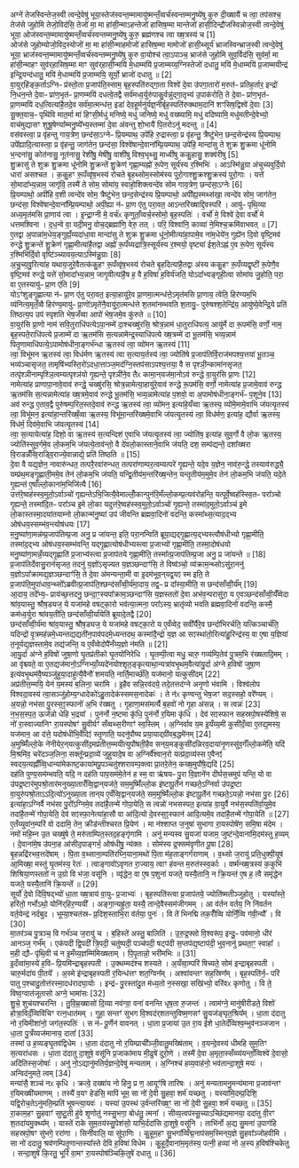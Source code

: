 

  
अग्ने॑ तेजस्विन्तेज॒स्वी त्वन्दे॒वेषु॑ भूया॒स्तेज॑स्वन्त॒म्मामायु॑ष्मन्तँ॒व्वर्च॑स्वन्तम्मनु॒ष्ये॑षु कुरु दी॒ख्षायै॑ च त्वा॒ तप॑सश्च॒ तेज॑से जुहोमि तेजो॒विद॑सि॒ तेजो॑ मा॒ मा हा॑सी॒न्माऽहन्तेजो॑ हासिष॒म्मा मान्तेजो॑ हासी॒दिन्द्रौ॑जस्विन्नोज॒स्वी त्वन्दे॒वेषु॑ भूया॒ ओज॑स्वन्त॒म्मामायु॑ष्मन्तँ॒व्वर्च॑स्वन्तम्मनु॒ष्ये॑षु कुरु॒ ब्रह्म॑णश्च त्वा ख्ष॒त्रस्य॑ च [1]  
ओज॑से जुहोम्योजो॒विद॒स्योजो॑ मा॒ मा हा॑सी॒न्माहमोजो॑ हासिष॒म्मा मामोजो॑ हासी॒थ्सूर्य॑ भ्राजस्विन्भ्राज॒स्वी त्वन्दे॒वेषु॑ भूया॒ भ्राज॑स्वन्त॒म्मामायु॑ष्मन्तँ॒व्वर्च॑स्वन्तम्मनु॒ष्ये॑षु कुरु वा॒योश्च॑ त्वा॒ऽपाञ्च॒ भ्राज॑से जुहोमि सुव॒र्विद॑सि॒ सुव॑र्मा॒ मा हा॑सी॒न्माहꣳ सुव॑र्‌हासिष॒म्मा माꣳ सुव॑र्‌हासी॒न्मयि॑ मे॒धाम्मयि॑ प्र॒जाम्मय्य॒ग्निस्तेजो॑ दधातु॒ मयि॑ मे॒धाम्मयि॑ प्र॒जाम्मयीन्द्र॑ इन्द्रि॒यन्द॑धातु॒ मयि॑ मे॒धाम्मयि॑ प्र॒जाम्मयि॒ सूर्यो॒ भ्राजो॑ दधातु ॥ [2]  
वा॒युर्‌हि॑ङ्क॒र्ताऽग्निᳶ प्र॑स्तो॒ता प्र॒जाप॑ति॒स्साम॒ बृह॒स्पति॑रुद्गा॒ता विश्वे॑ दे॒वा उ॑पगा॒तारो॑ म॒रुत॑ᳶ प्रतिह॒र्तार॒ इन्द्रो॑ नि॒धन॒न्ते दे॒वाᳶ प्रा॑ण॒भृत॑ᳶ प्रा॒णम्मयि॑ दधत्वे॒तद्वै सर्व॑मध्व॒र्युरु॑पाकु॒र्वन्नु॑द्गा॒तृभ्य॑ उ॒पाक॑रोति॒ ते दे॒वाᳶ प्रा॑ण॒भृत॑ᳶ प्रा॒णम्मयि॑ दध॒त्वित्या॑है॒तदे॒व सर्व॑मा॒त्मन्ध॑त्त॒ इडा॑ देव॒हूर्मनु॑र्यज्ञ॒नीर्बृह॒स्पति॑रुक्थाम॒दानि॑ शꣳसिष॒द्विश्वे॑ दे॒वाः [3]  
सू॒क्त॒वाच॒ᳶ पृथि॑वि मात॒र्मा मा॑ हिꣳसी॒र्मधु॑ मनिष्ये॒ मधु॑ जनिष्ये॒ मधु॑ वख्ष्यामि॒ मधु॑ वदिष्यामि॒ मधु॑मतीन्दे॒वेभ्यो॒ वाच॑मुद्यासꣳ शुश्रू॒षेण्या᳚म्मनु॒ष्ये᳚भ्य॒स्तम्मा॑ दे॒वा अ॑वन्तु शो॒भायै॑ पि॒तरोऽनु॑ मदन्तु ॥ [4]  
वस॑वस्त्वा॒ प्र वृ॑हन्तु गाय॒त्रेण॒ छन्द॑सा॒ऽग्नेᳶ प्रि॒यम्पाथ॒ उपे॑हि रु॒द्रास्त्वा॒ प्र वृ॑हन्तु॒ त्रैष्टु॑भेन॒ छन्द॒सेन्द्र॑स्य प्रि॒यम्पाथ॒ उपे᳚ह्यादि॒त्यास्त्वा॒ प्र वृ॑हन्तु॒ जाग॑तेन॒ छन्द॑सा॒ विश्वे॑षान्दे॒वाना᳚म्प्रि॒यम्पाथ॒ उपे॑हि॒ मान्दा॑सु ते शुक्र शु॒क्रमा धू॑नोमि भ॒न्दना॑सु॒ कोत॑नासु॒ नूत॑नासु॒ रेशी॑षु॒ मेषी॑षु॒ वाशी॑षु विश्व॒भृथ्सु॒ माध्वी॑षु ककु॒हासु॒ शक्व॑रीषु [5]  
शु॒क्रासु॑ ते शुक्र शु॒क्रमा धू॑नोमि शु॒क्रन्ते॑ शु॒क्रेण॑ गृह्णा॒म्यह्नो॑ रू॒पेण॒ सूर्य॑स्य र॒श्मिभिः॑ । आऽस्मि॑न्नु॒ग्रा अ॑चुच्यवुर्दि॒वो धारा॑ असश्चत । क॒कु॒हꣳ रू॒पँव्वृ॑ष॒भस्य॑ रोचते बृ॒हथ्सोम॒स्सोम॑स्य पुरो॒गाश्शु॒क्रश्शु॒क्रस्य॑ पुरो॒गाः । यत्ते॑ सो॒मादा᳚भ्य॒न्नाम॒ जागृ॑वि॒ तस्मै॑ ते सोम॒ सोमा॑य॒ स्वाहो॒शिक्त्वन्दे॑व सोम गाय॒त्रेण॒ छन्द॑सा॒ऽग्नेः [6]  
प्रि॒यम्पाथो॒ अपी॑हि व॒शी त्वन्दे॑व सोम॒ त्रैष्टु॑भेन॒ छन्द॒सेन्द्र॑स्य प्रि॒यम्पाथो॒ अपी᳚ह्य॒स्मथ्स॑खा॒ त्वन्दे॑व सोम॒ जाग॑तेन॒ छन्द॑सा॒ विश्वे॑षान्दे॒वाना᳚म्प्रि॒यम्पाथो॒ अपी॒ह्या न॑ᳶ प्रा॒ण ए॑तु परा॒वत॒ आऽन्तरि॑ख्षाद्दि॒वस्परि॑ । आयु॑ᳶ पृथि॒व्या अध्य॒मृत॑मसि प्रा॒णाय॑ त्वा । इ॒न्द्रा॒ग्नी मे॒ वर्च॑ᳵ कृणुताँ॒व्वर्च॒स्सोमो॒ बृह॒स्पतिः॑ । वर्चो॑ मे॒ विश्वे॑ दे॒वा वर्चो॑ मे धत्तमश्विना । द॒ध॒न्वे वा॒ यदी॒मनु॒ वोच॒द्ब्रह्मा॑णि॒ वेरु॒ तत् । परि॒ विश्वा॑नि॒ काव्या॑ ने॒मिश्च॒क्रमि॑वाभवत् ॥ [7]  
ए॒तद्वा अ॒पान्ना॑म॒धेय॒ङ्गुह्यँ॒य्यदा॑धा॒वा मान्दा॑सु ते शुक्र शु॒क्रमा धू॑नो॒मीत्या॑हा॒पामे॒व ना॑म॒धेये॑न॒ गुह्ये॑न दि॒वो वृष्टि॒मव॑ रुन्द्धे शु॒क्रन्ते॑ शु॒क्रेण॑ गृह्णा॒मीत्या॑है॒तद्वा अह्नो॑ रू॒पँय्यद्रात्रि॒स्सूर्य॑स्य र॒श्मयो॒ वृष्ट्या॑ ईश॒तेऽह्न॑ ए॒व रू॒पेण॒ सूर्य॑स्य र॒श्मिभि॑र्दि॒वो वृष्टि॑ञ्च्यावय॒त्याऽस्मि॑न्नु॒ग्राः [8]  
अ॒चु॒च्य॒वु॒रित्या॑ह यथाय॒जुरे॒वैतत्क॑कु॒हꣳ रू॒पँव्वृ॑ष॒भस्य॑ रोचते बृ॒हदित्या॑है॒तद्वा अ॑स्य ककु॒हꣳ रू॒पँय्यद्वृष्टी॑ रू॒पेणै॒व वृष्टि॒मव॑ रुन्द्धे॒ यत्ते॑ सो॒मादा᳚भ्य॒न्नाम॒ जागृ॒वीत्या॑है॒ष ह॒ वै ह॒विषा॑ ह॒विर्य॑जति॒ योऽदा᳚भ्यङ्गृही॒त्वा सोमा॑य जु॒होति॒ परा॒ वा ए॒तस्यायु॑ᳶ प्रा॒ण ए॑ति [9]  
योऽꣳ॑शुङ्गृ॒ह्णात्या न॑ᳶ प्रा॒ण ए॑तु परा॒वत॒ इत्या॒हायु॑रे॒व प्रा॒णमा॒त्मन्ध॑त्ते॒ऽमृत॑मसि प्रा॒णाय॒ त्वेति॒ हिर॑ण्यम॒भि व्य॑नित्य॒मृतँ॒व्वै हिर॑ण्य॒मायु॑ᳶ प्रा॒णो॑ऽमृते॑नै॒वायु॑रा॒त्मन्ध॑त्ते श॒तमा॑नम्भवति श॒तायु॒ᳶ पुरु॑षश्श॒तेन्द्रि॑य॒ आयु॑ष्ये॒वेन्द्रि॒ये प्रति॑ तिष्ठत्य॒प उप॑ स्पृशति भेष॒जँव्वा आपो॑ भेष॒जमे॒व कु॑रुते ॥ [10]  
वा॒युर॑सि प्रा॒णो नाम॑ सवि॒तुराधि॑पत्येऽपा॒नम्मे॑ दा॒श्चख्षु॑रसि॒ श्रोत्र॒न्नाम॑ धा॒तुराधि॑पत्य॒ आयु॑र्मे दा रू॒पम॑सि॒ वर्णो॒ नाम॒ बृह॒स्पते॒राधि॑पत्ये प्र॒जाम्मे॑ दा ऋ॒तम॑सि स॒त्यन्नामेन्द्र॒स्याधि॑पत्ये ख्ष॒त्रम्मे॑ दा भू॒तम॑सि॒ भव्य॒न्नाम॑ पितृ॒णामाधि॑पत्ये॒ऽपामोष॑धीना॒ङ्गर्भ॑न्धा ऋ॒तस्य॑ त्वा॒ व्यो॑मन ऋ॒तस्य॑ [11]  
त्वा॒ विभू॑मन ऋ॒तस्य॑ त्वा॒ विध॑र्मण ऋ॒तस्य॑ त्वा स॒त्याय॒र्तस्य॑ त्वा॒ ज्योति॑षे प्र॒जाप॑तिर्वि॒राज॑मपश्य॒त्तया॑ भू॒तञ्च॒ भव्य॑ञ्चासृजत॒ तामृषि॑भ्यस्ति॒रो॑ऽदधा॒त्ताञ्ज॒मद॑ग्नि॒स्तप॑साऽपश्य॒त्तया॒ वै स पृश्ञी॒न्कामा॑नसृजत॒ तत्पृ॑श्ञीनाम्पृश्ञि॒त्वम्यत्पृश्ञ॑यो गृ॒ह्यन्ते॒ पृश्ञी॑ने॒व तैᳵ कामा॒न्‌यज॑मा॒नोऽव॑ रुन्द्धे वा॒युर॑सि प्रा॒णः [12]  
नामेत्या॑ह प्राणापा॒नावे॒वाव॑ रुन्द्धे॒ चख्षु॑रसि॒ श्रोत्र॒न्नामेत्या॒हायु॑रे॒वाव॑ रुन्द्धे रू॒पम॑सि॒ वर्णो॒ नामेत्या॑ह प्र॒जामे॒वाव॑ रुन्द्ध ऋ॒तम॑सि स॒त्यन्नामेत्या॑ह ख्ष॒त्रमे॒वाव॑ रुन्द्धे भू॒तम॑सि॒ भव्य॒न्नामेत्या॑ह प॒शवो॒ वा अ॒पामोष॑धीना॒ङ्गर्भ॑ᳶ प॒शूने॒व [13]  
अव॑ रुन्द्ध ए॒ताव॒द्वै पुरु॑षम्प॒रित॒स्तदे॒वाव॑ रुन्द्ध ऋ॒तस्य॑ त्वा॒ व्यो॑मन॒ इत्या॑हे॒यँव्वा ऋ॒तस्य॒ व्यो॑मे॒मामे॒वाभि ज॑यत्यृ॒तस्य॑ त्वा॒ विभू॑मन॒ इत्या॑हा॒न्तरि॑ख्षँ॒व्वा ऋ॒तस्य॒ विभू॑मा॒न्तरि॑ख्षमे॒वाभि ज॑यत्यृ॒तस्य॑ त्वा॒ विध॑र्मण॒ इत्या॑ह॒ द्यौर्वा ऋ॒तस्य॒ विध॑र्म॒ दिव॑मे॒वाभि ज॑यत्यृ॒तस्य॑ [14]  
त्वा॒ स॒त्यायेत्या॑ह॒ दिशो॒ वा ऋ॒तस्य॑ स॒त्यन्दिश॑ ए॒वाभि ज॑यत्यृ॒तस्य॑ त्वा॒ ज्योति॑ष॒ इत्या॑ह सुव॒र्गो वै लो॒क ऋ॒तस्य॒ ज्योति॑स्सुव॒र्गमे॒व लो॒कम॒भि ज॑यत्ये॒ताव॑न्तो॒ वै दे॑वलो॒कास्ताने॒वाभि ज॑यति॒ दश॒ सम्प॑द्यन्ते॒ दशा᳚ख्षरा वि॒राडन्नँ॑व्वि॒राड्वि॒राज्ये॒वान्नाद्ये॒ प्रति॑ तिष्ठति ॥ [15]  
दे॒वा वै यद्य॒ज्ञेन॒ नावारु॑न्धत॒ तत्परै॒रवा॑रुन्धत॒ तत्परा॑णाम्पर॒त्वम्यत्परे॑ गृ॒ह्यन्ते॒ यदे॒व य॒ज्ञेन॒ नाव॑रु॒न्द्धे तस्याव॑रुद्ध्यै॒ यम्प्र॑थ॒मङ्गृ॒ह्णाती॒ममे॒व तेन॑ लो॒कम॒भि ज॑यति॒ यन्द्वि॒तीय॑म॒न्तरि॑ख्ष॒न्तेन॒ यन्तृ॒तीय॑म॒मुमे॒व तेन॑ लो॒कम॒भि ज॑यति॒ यदे॒ते गृ॒ह्यन्त॑ ए॒षाँल्लो॒काना॑म॒भिजि॑त्यै [16]  
उत्त॑रे॒ष्वह॑स्स्व॒मुतो॒ऽर्वाञ्चो॑ गृह्यन्तेऽभि॒जित्यै॒वेमाल्लोँ॒कान्पुन॑रि॒मँल्लो॒कम्प्र॒त्यव॑रोहन्ति॒ यत्पूर्वे॒ष्वह॑स्स्वि॒तᳶ परा᳚ञ्चो गृ॒ह्यन्ते॒ तस्मा॑दि॒तᳶ परा᳚ञ्च इ॒मे लो॒का यदुत्त॑रे॒ष्वह॑स्स्व॒मुतो॒ऽर्वाञ्चो॑ गृ॒ह्यन्ते॒ तस्मा॑द॒मुतो॒ऽर्वाञ्च॑ इ॒मे लो॒कास्तस्मा॒दया॑तयाम्नो लो॒कान्म॑नु॒ष्या॑ उप॑ जीवन्ति ब्रह्मवा॒दिनो॑ वदन्ति॒ कस्मा᳚थ्स॒त्याद॒द्भ्य ओष॑धय॒स्सम्भ॑व॒न्त्योष॑धयः [17]  
म॒नु॒ष्या॑णा॒मन्न॑म्प्र॒जाप॑तिम्प्र॒जा अनु॒ प्र जा॑यन्त॒ इति॒ परा॒नन्विति॑ ब्रूया॒द्यद्गृ॒ह्णात्य॒द्भ्यस्त्वौष॑धीभ्यो गृह्णा॒मीति॒ तस्मा॑द॒द्भ्य ओष॑धय॒स्सम्भ॑वन्ति॒ यद्गृ॒ह्णात्योष॑धीभ्यस्त्वा प्र॒जाभ्यो॑ गृह्णा॒मीति॒ तस्मा॒दोष॑धयो मनु॒ष्या॑णा॒मन्नँ॒य्यद्गृ॒ह्णाति॑ प्र॒जाभ्य॑स्त्वा प्र॒जाप॑तये गृह्णा॒मीति॒ तस्मा᳚त्प्र॒जाप॑तिम्प्र॒जा अनु॒ प्र जा॑यन्ते ॥ [18]  
प्र॒जाप॑तिर्देवासु॒रान॑सृजत॒ तदनु॑ य॒ज्ञो॑ऽसृज्यत य॒ज्ञञ्छन्दाꣳ॑सि॒ ते विष्व॑ञ्चो॒ व्य॑क्राम॒न्थ्सोऽसु॑रा॒ननु॑ य॒ज्ञोऽपा᳚क्रामद्य॒ज्ञञ्छन्दाꣳ॑सि॒ ते दे॒वा अ॑मन्यन्ता॒मी वा इ॒दम॑भूव॒न्‌यद्व॒यꣵ स्म इति॒ ते प्र॒जाप॑ति॒मुपा॑धाव॒न्थ्सो᳚ऽब्रवीत्प्र॒जाप॑ति॒श्छन्द॑साँव्वी॒र्य॑मा॒दाय॒ तद्व॒ᳶ प्र दा᳚स्या॒मीति॒ स छन्द॑साँव्वी॒र्य᳚म् [19]  
आ॒दाय॒ तदे᳚भ्य॒ᳶ प्राय॑च्छ॒त्तदनु॒ छन्दा॒ꣳ॒स्यपा᳚क्राम॒ञ्छन्दाꣳ॑सि य॒ज्ञस्ततो॑ दे॒वा अभ॑व॒न्परासु॑रा॒ य ए॒वञ्छन्द॑साँव्वी॒र्यँ॑व्वेदा श्रा॑व॒यास्तु॒ श्रौष॒ड्यज॒ ये यजा॑महे वषट्का॒रो भव॑त्या॒त्मना॒ परा᳚ऽस्य॒ भ्रातृ॑व्यो भवति ब्रह्मवा॒दिनो॑ वदन्ति॒ कस्मै॒ कम॑ध्व॒र्युरा श्रा॑वय॒तीति॒ छन्द॑साँव्वी॒र्या॑येति॑ ब्रूयादे॒तद्वै [20]  
छन्द॑साँव्वी॒र्य॑मा श्रा॑व॒यास्तु॒ श्रौष॒ड्यज॒ ये यजा॑महे वषट्का॒रो य ए॒वँव्वेद॒ सवी᳚र्यैरे॒व छन्दो॑भिरर्चति॒ यत्किञ्चार्च॑ति॒ यदिन्द्रो॑ वृ॒त्रमह॑न्नमे॒ध्यन्तद्यद्यती॑न॒पाव॑पदमे॒ध्यन्तदथ॒ कस्मा॑दै॒न्द्रो य॒ज्ञ आ सꣵस्था॑तो॒रित्या॑हु॒रिन्द्र॑स्य॒ वा ए॒षा य॒ज्ञिया॑ त॒नूर्यद्य॒ज्ञस्तामे॒व तद्य॑जन्ति॒ य ए॒वँव्वेदोपै॑नँय्य॒ज्ञो न॑मति ॥ [21]  
आ॒यु॒र्दा अ॑ग्ने ह॒विषो॑ जुषा॒णो घृ॒तप्र॑तीको घृ॒तयो॑निरेधि । घृ॒तम्पी॒त्वा मधु॒ चारु॒ गव्य॑म्पि॒तेव॑ पु॒त्रम॒भि र॑ख्षतादि॒मम् । आ वृ॑श्च्यते॒ वा ए॒तद्यज॑मानो॒ऽग्निभ्याँ॒य्यदे॑नयोश्शृत॒ङ्कृत्याथा॒न्यत्रा॑वभृ॒थम॒वैत्या॑यु॒र्दा अ॑ग्ने ह॒विषो॑ जुषा॒ण इत्य॑वभृ॒थम॑वै॒ष्यञ्जु॑हुया॒दाहु॑त्यै॒वैनौ॑ शमयति॒ नार्ति॒मार्च्छ॑ति॒ यज॑मानो॒ यत्कुसी॑दम् [22]  
अप्र॑तीत्त॒म्मयि॒ येन॑ य॒मस्य॑ ब॒लिना॒ चरा॑मि । इ॒हैव सन्नि॒रव॑दये॒ तदे॒तत्तद॑ग्ने अनृ॒णो भ॑वामि । विश्व॑लोप विश्वदा॒वस्य॑ त्वा॒सञ्जु॑होम्य॒ग्धादेको॑ऽहु॒तादेक॑स्समस॒नादेकः॑ । ते न॑ᳵ कृण्वन्तु भेष॒जꣳ सद॒स्सहो॒ वरे᳚ण्यम् । अ॒यन्नो॒ नभ॑सा पु॒रस्स॒ꣵ॒स्फानो॑ अ॒भि र॑ख्षतु । गृ॒हाणा॒मस॑मर्त्यै ब॒हवो॑ नो गृ॒हा अ॑सन्न् । स त्वन्नः॑ [23]  
न॒भ॒स॒स्प॒त॒ ऊर्ज॑न्नो धेहि भ॒द्रया᳚ । पुन॑र्नो न॒ष्टमा कृ॑धि॒ पुन॑र्नो र॒यिमा कृ॑धि । देव॑ सꣵस्फान सहस्रपो॒षस्ये॑शिषे॒ स नो॑ रा॒स्वाज्या॑निꣳ रा॒यस्पोषꣳ॑ सु॒वीर्यꣳ॑ सँव्वथ्स॒रीणाꣳ॑ स्व॒स्तिम् । अ॒ग्निर्वाव य॒म इ॒यँय्य॒मी कुसी॑दँ॒व्वा ए॒तद्य॒मस्य॒ यज॑मान॒ आ द॑त्ते॒ यदोष॑धीभि॒र्वेदिꣵ॑ स्तृ॒णाति॒ यदनु॑पौष्य प्रया॒याद्ग्री॑वब॒द्धमे॑नम् [24]  
अ॒मुष्मिँ॑ल्लो॒के ने॑नीयेर॒न्‌यत्कुसी॑द॒मप्र॑तीत्त॒म्मयीत्युपौ॑षती॒हैव सन्‌य॒मङ्कुसी॑दन्निरव॒दाया॑नृ॒णस्सु॑व॒र्गँल्लो॒कमे॑ति॒ यदि॑ मि॒श्रमि॑व॒ चरे॑दञ्ज॒लिना॒ सक्तू᳚न्प्रदा॒व्ये॑ जुहुयादे॒ष वा अ॒ग्निर्वै᳚श्वान॒रो यत्प्र॑दा॒व्य॑स्स ए॒वैनꣵ॑ स्वदय॒त्यह्नाँ᳚व्वि॒धान्या॑मेकाष्ट॒काया॑मपू॒पञ्चतु॑श्शरावम्प॒क्त्वा प्रा॒तरे॒तेन॒ कख्ष॒मुपौ॑षे॒द्यदि॑ [25]  
दह॑ति पुण्य॒सम॑म्भवति॒ यदि॒ न दह॑ति पाप॒सम॑मे॒तेन॑ ह स्म॒ वा ऋ॑षयᳶ पु॒रा वि॒ज्ञाने॑न दीर्घस॒त्त्रमुप॑ यन्ति॒ यो वा उ॑पद्र॒ष्टार॑मुपश्रो॒तार॑मनुख्या॒तारँ॑व्वि॒द्वान्‌यज॑ते॒ सम॒मुष्मिँ॑ल्लो॒क इ॑ष्टापू॒र्तेन॑ गच्छते॒ऽग्निर्वा उ॑पद्र॒ष्टा वा॒युरु॑पश्रो॒ताऽऽदि॒त्यो॑ऽनुख्या॒ता तान्‌य ए॒वँव्वि॒द्वान्‌यज॑ते॒ सम॒मुष्मिँ॑ल्लो॒क इ॑ष्टापू॒र्तेन॑ गच्छते॒ऽयन्नो॒ नभ॑सा पु॒रः [26]  
इत्या॑हा॒ऽग्निर्वै नभ॑सा पु॒रो᳚ऽग्निमे॒व तदा॑है॒तन्मे॑ गोपा॒येति॒ स त्वन्नो॑ नभसस्पत॒ इत्या॑ह वा॒युर्वै नभ॑स॒स्पति॑र्वा॒युमे॒व तदा॑है॒तन्मे॑ गोपा॒येति॒ देव॑ सꣵस्फा॒नेत्या॑हा॒सौ वा आ॑दि॒त्यो दे॒वस्स॒ꣵ॒स्फान॑ आदि॒त्यमे॒व तदा॑है॒तन्मे॑ गोपा॒येति॑ ॥ [27]  
ए॒तँय्युवा॑न॒म्परि॑ वो ददामि॒ तेन॒ क्रीड॑न्तीश्चरत प्रि॒येण॑ । मा न॑श्शाप्त ज॒नुषा॑ सुभागा रा॒यस्पोषे॑ण॒ समि॒षा म॑देम । नमो॑ महि॒म्न उ॒त चख्षु॑षे ते॒ मरु॑ताम्पित॒स्तद॒हङ्गृ॑णामि । अनु॑ मन्यस्व सु॒यजा॑ यजाम॒ जुष्ट॑न्दे॒वाना॑मि॒दम॑स्तु ह॒व्यम् । दे॒वाना॑मे॒ष उ॑पना॒ह आ॑सीद॒पाङ्गर्भ॒ ओष॑धीषु॒ न्य॑क्तः । सोम॑स्य द्र॒फ्सम॑वृणीत पू॒षा [28]  
बृ॒हन्नद्रि॑रभव॒त्तदे॑षाम् । पि॒ता व॒थ्साना॒म्पति॑रघ्नि॒याना॒मथो॑ पि॒ता म॑ह॒ताङ्गर्ग॑राणाम् । व॒थ्सो ज॒रायु॑ प्रति॒धुक्पी॒यूष॑ आ॒मिख्षा॒ मस्तु॑ घृ॒तम॑स्य॒ रेतः॑ । त्वाङ्गावो॑ऽवृणत रा॒ज्याय॒ त्वाꣳ ह॑वन्त म॒रुत॑स्स्व॒र्काः । वर्ष्म॑न्ख्ष॒त्रस्य॑ क॒कुभि॑ शिश्रिया॒णस्ततो॑ न उ॒ग्रो वि भ॑जा॒ वसू॑नि । व्यृ॑द्धेन॒ वा ए॒ष प॒शुना॑ यजते॒ यस्यै॒तानि॒ न क्रि॒यन्त॑ ए॒ष ह॒ त्वै समृ॑द्धेन यजते॒ यस्यै॒तानि॑ क्रि॒यन्ते᳚ ॥ [29]  
सूर्यो॑ दे॒वो दि॑वि॒षद्भ्यो॑ धा॒ता ख्ष॒त्राय॑ वा॒युᳶ प्र॒जाभ्यः॑ । बृह॒स्पति॑स्त्वा प्र॒जाप॑तये॒ ज्योति॑ष्मतीञ्जुहोतु । यस्या᳚स्ते॒ हरि॑तो॒ गर्भोऽथो॒ योनि॑र्‌हिर॒ण्ययी᳚ । अङ्गा॒न्यह्रु॑ता॒ यस्यै॒ तान्दे॒वैस्सम॑जीगमम् । आ व॑र्तन वर्तय॒ नि नि॑वर्तन वर्त॒येन्द्र॑ नर्दबुद । भूम्या॒श्चत॑स्रᳶ प्र॒दिश॒स्ताभि॒रा व॑र्तया॒ पुनः॑ । वि ते॑ भिनद्मि तक॒रीँव्वि योनिँ॒व्वि ग॑वी॒न्यौ᳚ । वि [30]  
मा॒तर॑ञ्च पु॒त्रञ्च॒ वि गर्भ॑ञ्च ज॒रायु॑ च । ब॒हिस्ते॑ अस्तु॒ बालिति॑ । उ॒रु॒द्र॒फ्सो वि॒श्वरू॑प॒ इन्दु॒ᳶ पव॑मानो॒ धीर॑ आनञ्ज॒ गर्भ᳚म् । एक॑पदी द्वि॒पदी᳚ त्रि॒पदी॒ चतु॑ष्पदी॒ पञ्च॑पदी॒ षट्प॑दी स॒प्तप॑द्य॒ष्टाप॑दी॒ भुव॒नानु॑ प्रथता॒ꣳ॒ स्वाहा᳚ । म॒ही द्यौᳶ पृ॑थि॒वी च॑ न इ॒मँय्य॒ज्ञम्मि॑मिख्षताम् । पि॒पृ॒तान्नो॒ भरी॑मभिः ॥ [31]  
इ॒दँव्वा॑मा॒स्ये॑ ह॒विᳶ प्रि॒यमि॑न्द्राबृहस्पती । उ॒क्थम्मद॑श्च शस्यते । अ॒यँव्वा॒म्परि॑ षिच्यते॒ सोम॑ इन्द्राबृहस्पती । चारु॒र्मदा॑य पी॒तये᳚ । अ॒स्मे इ॑न्द्राबृहस्पती र॒यिन्ध॑त्तꣳ शत॒ग्विन᳚म् । अश्वा॑वन्तꣳ सह॒स्रिण᳚म् । बृह॒स्पति॑र्न॒ᳶ परि॑ पातु प॒श्चादु॒तोत्त॑रस्मा॒दध॑रादघा॒योः । इन्द्र॑ᳶ पु॒रस्ता॑दु॒त म॑ध्य॒तो न॒स्सखा॒ सखि॑भ्यो॒ वरि॑वᳵ कृणोतु । वि ते॒ विष्व॒ग्वात॑जूतासो अग्ने॒ भामा॑सः [32]  
शु॒चे॒ शुच॑यश्चरन्ति । तु॒वि॒म्र॒ख्षासो॑ दि॒व्या नव॑ग्वा॒ वना॑ वनन्ति धृष॒ता रु॒जन्तः॑ । त्वाम॑ग्ने॒ मानु॑षीरीडते॒ विशो॑ होत्रा॒विदँ॒व्विवि॑चिꣳ रत्न॒धात॑मम् । गुहा॒ सन्तꣳ॑ सुभग वि॒श्वद॑र्‌शतन्तुविष्म॒णसꣳ॑ सु॒यज॑ङ्घृत॒श्रिय᳚म् । धा॒ता द॑दातु नो र॒यिमीशा॑नो॒ जग॑त॒स्पतिः॑ । स न॑ᳶ पू॒र्णेन॑ वावनत् । धा॒ता प्र॒जाया॑ उ॒त रा॒य ई॑शे धा॒तेदँव्विश्व॒म्भुव॑नञ्जजान । धा॒ता पु॒त्रँय्यज॑मानाय॒ दाता᳚ [33]  
तस्मा॑ उ ह॒व्यङ्घृ॒तव॑द्विधेम । धा॒ता द॑दातु नो र॒यिम्प्राची᳚ञ्जी॒वातु॒मख्षि॑ताम् । व॒यन्दे॒वस्य॑ धीमहि सुम॒तिꣳ स॒त्यरा॑धसः । धा॒ता द॑दातु दा॒शुषे॒ वसू॑नि प्र॒जाका॑माय मी॒ढुषे॑ दुरो॒णे । तस्मै॑ दे॒वा अ॒मृता॒स्सँव्व्य॑यन्ताँ॒व्विश्वे॑ दे॒वासो॒ अदि॑तिस्स॒जोषाः᳚ । अनु॑ नो॒ऽद्यानु॑मतिर्य॒ज्ञन्दे॒वेषु॑ मन्यताम् । अ॒ग्निश्च॑ हव्य॒वाह॑नो॒ भव॑तान्दा॒शुषे॒ मयः॑ । अन्विद॑नुमते॒ त्वम् [34]  
मन्या॑सै॒ शञ्च॑ नᳵ कृधि । क्रत्वे॒ दख्षा॑य नो हिनु॒ प्र ण॒ आयूꣳ॑षि तारिषः । अनु॑ मन्यतामनु॒मन्य॑माना प्र॒जाव॑न्तꣳ र॒यिमख्षी॑यमाणम् । तस्यै॑ व॒यꣳ हेड॑सि॒ मापि॑ भूम॒ सा नो॑ दे॒वी सु॒हवा॒ शर्म॑ यच्छतु । यस्या॑मि॒दम्प्र॒दिशि॒ यद्वि॒रोच॒तेऽनु॑मति॒म्प्रति॑ भूषन्त्या॒यवः॑ । यस्या॑ उ॒पस्थ॑ उ॒र्व॑न्तरि॑ख्ष॒ꣳ॒ सा नो॑ दे॒वी सु॒हवा॒ शर्म॑ यच्छतु ॥ [35]  
रा॒काम॒हꣳ सु॒हवाꣳ॑ सुष्टु॒ती हु॑वे शृ॒णोतु॑ नस्सु॒भगा॒ बोध॑तु॒ त्मना᳚ । सीव्य॒त्वप॑स्सू॒च्याऽच्छि॑द्यमानया॒ ददा॑तु वी॒रꣳ श॒तदा॑यमु॒क्थ्य᳚म् । यास्ते॑ राके सुम॒तय॑स्सु॒पेश॑सो॒ याभि॒र्ददा॑सि दा॒शुषे॒ वसू॑नि । ताभि॑र्नो अ॒द्य सु॒मना॑ उ॒पाग॑हि सहस्रपो॒षꣳ सु॑भगे॒ ररा॑णा । सिनी॑वालि॒ या सु॑पा॒णिः । कु॒हूम॒हꣳ सु॒भगा᳚व्विँद्म॒नाप॑सम॒स्मिन्‌य॒ज्ञे सु॒हवा᳚ञ्जोहवीमि । सा नो॑ ददातु॒ श्रव॑णम्पितृ॒णान्तस्या᳚स्ते देवि ह॒विषा॑ विधेम । कु॒हूर्दे॒वाना॑म॒मृत॑स्य॒ पत्नी॒ हव्या॑ नो अ॒स्य ह॒विष॑श्चिकेतु । सन्दा॒शुषे॑ कि॒रतु॒ भूरि॑ वा॒मꣳ रा॒यस्पोष॑ञ्चिकि॒तुषे॑ दधातु ॥ [36]  
